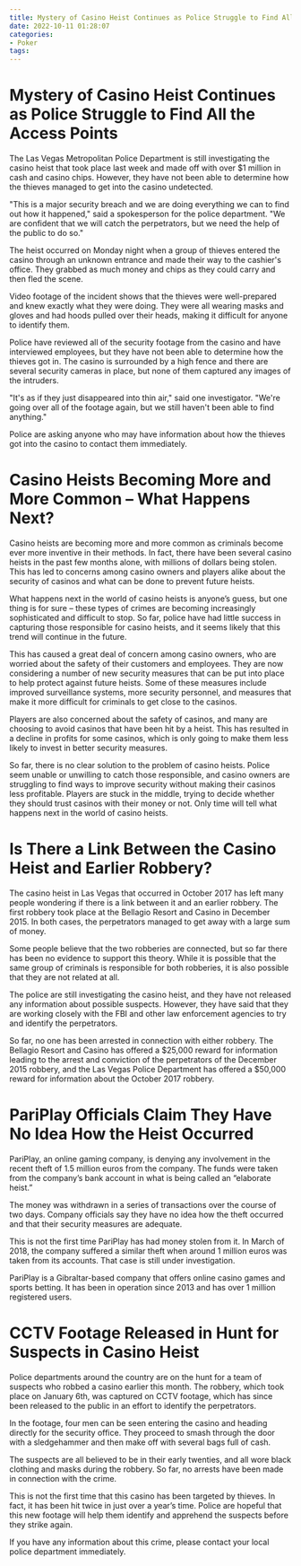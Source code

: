```yaml
---
title: Mystery of Casino Heist Continues as Police Struggle to Find All the Access Points
date: 2022-10-11 01:28:07
categories:
- Poker
tags:
---
```



#  Mystery of Casino Heist Continues as Police Struggle to Find All the Access Points

The Las Vegas Metropolitan Police Department is still investigating the casino heist that took place last week and made off with over $1 million in cash and casino chips. However, they have not been able to determine how the thieves managed to get into the casino undetected.

"This is a major security breach and we are doing everything we can to find out how it happened," said a spokesperson for the police department. "We are confident that we will catch the perpetrators, but we need the help of the public to do so."

The heist occurred on Monday night when a group of thieves entered the casino through an unknown entrance and made their way to the cashier's office. They grabbed as much money and chips as they could carry and then fled the scene.

Video footage of the incident shows that the thieves were well-prepared and knew exactly what they were doing. They were all wearing masks and gloves and had hoods pulled over their heads, making it difficult for anyone to identify them.

Police have reviewed all of the security footage from the casino and have interviewed employees, but they have not been able to determine how the thieves got in. The casino is surrounded by a high fence and there are several security cameras in place, but none of them captured any images of the intruders.

"It's as if they just disappeared into thin air," said one investigator. "We're going over all of the footage again, but we still haven't been able to find anything."

Police are asking anyone who may have information about how the thieves got into the casino to contact them immediately.

#  Casino Heists Becoming More and More Common – What Happens Next?

Casino heists are becoming more and more common as criminals become ever more inventive in their methods. In fact, there have been several casino heists in the past few months alone, with millions of dollars being stolen. This has led to concerns among casino owners and players alike about the security of casinos and what can be done to prevent future heists.

What happens next in the world of casino heists is anyone’s guess, but one thing is for sure – these types of crimes are becoming increasingly sophisticated and difficult to stop. So far, police have had little success in capturing those responsible for casino heists, and it seems likely that this trend will continue in the future.

This has caused a great deal of concern among casino owners, who are worried about the safety of their customers and employees. They are now considering a number of new security measures that can be put into place to help protect against future heists. Some of these measures include improved surveillance systems, more security personnel, and measures that make it more difficult for criminals to get close to the casinos.

Players are also concerned about the safety of casinos, and many are choosing to avoid casinos that have been hit by a heist. This has resulted in a decline in profits for some casinos, which is only going to make them less likely to invest in better security measures.

So far, there is no clear solution to the problem of casino heists. Police seem unable or unwilling to catch those responsible, and casino owners are struggling to find ways to improve security without making their casinos less profitable. Players are stuck in the middle, trying to decide whether they should trust casinos with their money or not. Only time will tell what happens next in the world of casino heists.

#  Is There a Link Between the Casino Heist and Earlier Robbery?

The casino heist in Las Vegas that occurred in October 2017 has left many people wondering if there is a link between it and an earlier robbery. The first robbery took place at the Bellagio Resort and Casino in December 2015. In both cases, the perpetrators managed to get away with a large sum of money.

Some people believe that the two robberies are connected, but so far there has been no evidence to support this theory. While it is possible that the same group of criminals is responsible for both robberies, it is also possible that they are not related at all.

The police are still investigating the casino heist, and they have not released any information about possible suspects. However, they have said that they are working closely with the FBI and other law enforcement agencies to try and identify the perpetrators.

So far, no one has been arrested in connection with either robbery. The Bellagio Resort and Casino has offered a $25,000 reward for information leading to the arrest and conviction of the perpetrators of the December 2015 robbery, and the Las Vegas Police Department has offered a $50,000 reward for information about the October 2017 robbery.

#  PariPlay Officials Claim They Have No Idea How the Heist Occurred

PariPlay, an online gaming company, is denying any involvement in the recent theft of 1.5 million euros from the company. The funds were taken from the company’s bank account in what is being called an “elaborate heist.”

The money was withdrawn in a series of transactions over the course of two days. Company officials say they have no idea how the theft occurred and that their security measures are adequate.

This is not the first time PariPlay has had money stolen from it. In March of 2018, the company suffered a similar theft when around 1 million euros was taken from its accounts. That case is still under investigation.

PariPlay is a Gibraltar-based company that offers online casino games and sports betting. It has been in operation since 2013 and has over 1 million registered users.

#  CCTV Footage Released in Hunt for Suspects in Casino Heist

Police departments around the country are on the hunt for a team of suspects who robbed a casino earlier this month. The robbery, which took place on January 6th, was captured on CCTV footage, which has since been released to the public in an effort to identify the perpetrators.

In the footage, four men can be seen entering the casino and heading directly for the security office. They proceed to smash through the door with a sledgehammer and then make off with several bags full of cash.

The suspects are all believed to be in their early twenties, and all wore black clothing and masks during the robbery. So far, no arrests have been made in connection with the crime.

This is not the first time that this casino has been targeted by thieves. In fact, it has been hit twice in just over a year’s time. Police are hopeful that this new footage will help them identify and apprehend the suspects before they strike again.

If you have any information about this crime, please contact your local police department immediately.